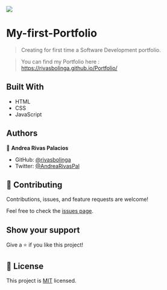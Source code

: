 ![](https://img.shields.io/badge/Microverse-blueviolet)

# My-first-Portfolio

> Creating for first time a Software Development portfolio.

> You can find my Portfolio here : https://rivasbolinga.github.io/Portfolio/
## Built With

- HTML
- CSS
- JavaScript

## Authors

👤 **Andrea Rivas Palacios**

- GitHub: [@rivasbolinga](https://github.com/rivasbolinga)
- Twitter: [@AndreaRivasPal](https://twitter.com/AndreaRivasPal)

## 🤝 Contributing

Contributions, issues, and feature requests are welcome!

Feel free to check the [issues page](../../issues/).

## Show your support

Give a ⭐️ if you like this project!

## 📝 License

This project is [MIT](./LICENSE) licensed.

